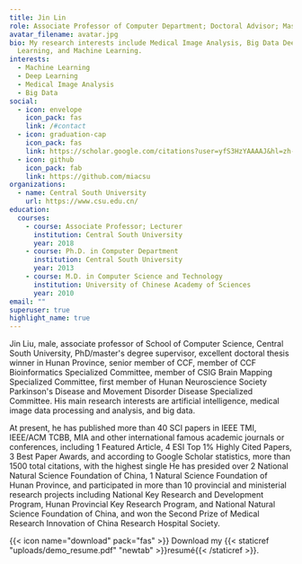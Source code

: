 ```yaml
---
title: Jin Lin
role: Associate Professor of Computer Department; Doctoral Advisor; Master Supervisor
avatar_filename: avatar.jpg
bio: My research interests include Medical Image Analysis, Big Data Deep
  Learning, and Machine Learning.
interests:
  - Machine Learning
  - Deep Learning
  - Medical Image Analysis
  - Big Data
social:
  - icon: envelope
    icon_pack: fas
    link: /#contact
  - icon: graduation-cap
    icon_pack: fas
    link: https://scholar.google.com/citations?user=yfS3HzYAAAAJ&hl=zh-CN
  - icon: github
    icon_pack: fab
    link: https://github.com/miacsu
organizations:
  - name: Central South University
    url: https://www.csu.edu.cn/
education:
  courses:
    - course: Associate Professor; Lecturer
      institution: Central South University
      year: 2018
    - course: Ph.D. in Computer Department
      institution: Central South University
      year: 2013
    - course: M.D. in Computer Science and Technology
      institution: University of Chinese Academy of Sciences
      year: 2010
email: ""
superuser: true
highlight_name: true
---
```

Jin Liu, male, associate professor of School of Computer Science, Central South University, PhD/master's degree supervisor, excellent doctoral thesis winner in Hunan Province, senior member of CCF, member of CCF Bioinformatics Specialized Committee, member of CSIG Brain Mapping Specialized Committee, first member of Hunan Neuroscience Society Parkinson's Disease and Movement Disorder Disease Specialized Committee. His main research interests are artificial intelligence, medical image data processing and analysis, and big data.

At present, he has published more than 40 SCI papers in IEEE TMI, IEEE/ACM TCBB, MIA and other international famous academic journals or conferences, including 1 Featured Article, 4 ESI Top 1% Highly Cited Papers, 3 Best Paper Awards, and according to Google Scholar statistics, more than 1500 total citations, with the highest single He has presided over 2 National Natural Science Foundation of China, 1 Natural Science Foundation of Hunan Province, and participated in more than 10 provincial and ministerial research projects including National Key Research and Development Program, Hunan Provincial Key Research Program, and National Natural Science Foundation of China, and won the Second Prize of Medical Research Innovation of China Research Hospital Society.

{{< icon name="download" pack="fas" >}} Download my {{< staticref "uploads/demo_resume.pdf" "newtab" >}}resumé{{< /staticref >}}.
